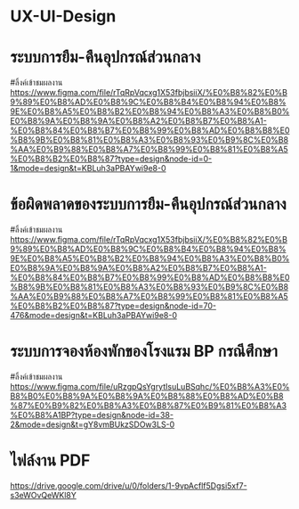 # UX-UI-Design
# ระบบการยืม-คืนอุปกรณ์ส่วนกลาง
#ลิ้งค์เข้าชมผลงาน
https://www.figma.com/file/rTqRpVqcxg1X53fbjbsiiX/%E0%B8%82%E0%B9%89%E0%B8%AD%E0%B8%9C%E0%B8%B4%E0%B8%94%E0%B8%9E%E0%B8%A5%E0%B8%B2%E0%B8%94%E0%B8%A3%E0%B8%B0%E0%B8%9A%E0%B8%9A%E0%B8%A2%E0%B8%B7%E0%B8%A1-%E0%B8%84%E0%B8%B7%E0%B8%99%E0%B8%AD%E0%B8%B8%E0%B8%9B%E0%B8%81%E0%B8%A3%E0%B8%93%E0%B9%8C%E0%B8%AA%E0%B9%88%E0%B8%A7%E0%B8%99%E0%B8%81%E0%B8%A5%E0%B8%B2%E0%B8%87?type=design&node-id=0-1&mode=design&t=KBLuh3aPBAYwi9e8-0
                                     
# ข้อผิดพลาดของระบบการยืม-คืนอุปกรณ์ส่วนกลาง
#ลิ้งค์เข้าชมผลงาน
  https://www.figma.com/file/rTqRpVqcxg1X53fbjbsiiX/%E0%B8%82%E0%B9%89%E0%B8%AD%E0%B8%9C%E0%B8%B4%E0%B8%94%E0%B8%9E%E0%B8%A5%E0%B8%B2%E0%B8%94%E0%B8%A3%E0%B8%B0%E0%B8%9A%E0%B8%9A%E0%B8%A2%E0%B8%B7%E0%B8%A1-%E0%B8%84%E0%B8%B7%E0%B8%99%E0%B8%AD%E0%B8%B8%E0%B8%9B%E0%B8%81%E0%B8%A3%E0%B8%93%E0%B9%8C%E0%B8%AA%E0%B9%88%E0%B8%A7%E0%B8%99%E0%B8%81%E0%B8%A5%E0%B8%B2%E0%B8%87?type=design&node-id=70-476&mode=design&t=KBLuh3aPBAYwi9e8-0
# ระบบการจองห้องพักของโรงแรม BP กรณีศึกษา
#ลิ้งค์เข้าชมผลงาน
  https://www.figma.com/file/uRzgpQsYgrytIsuLuBSqhc/%E0%B8%A3%E0%B8%B0%E0%B8%9A%E0%B8%9A%E0%B8%88%E0%B8%AD%E0%B8%87%E0%B9%82%E0%B8%A3%E0%B8%87%E0%B9%81%E0%B8%A3%E0%B8%A1BP?type=design&node-id=38-2&mode=design&t=gY8vmBUkzSDOw3LS-0
  # ไฟล์งาน PDF
https://drive.google.com/drive/u/0/folders/1-9vpAcflf5Dgsi5xf7-s3eWOvQeWKl8Y
